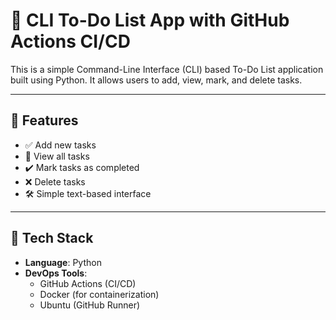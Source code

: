 # 📝 CLI To-Do List App with GitHub Actions CI/CD

This is a simple Command-Line Interface (CLI) based To-Do List application built using Python. It allows users to add, view, mark, and delete tasks.

---

## 📌 Features

- ✅ Add new tasks
- 📄 View all tasks
- ✔️ Mark tasks as completed
- ❌ Delete tasks
- 🛠️ Simple text-based interface

---

## 🚀 Tech Stack

- **Language**: Python
- **DevOps Tools**:
  - GitHub Actions (CI/CD)
  - Docker (for containerization)
  - Ubuntu (GitHub Runner)
